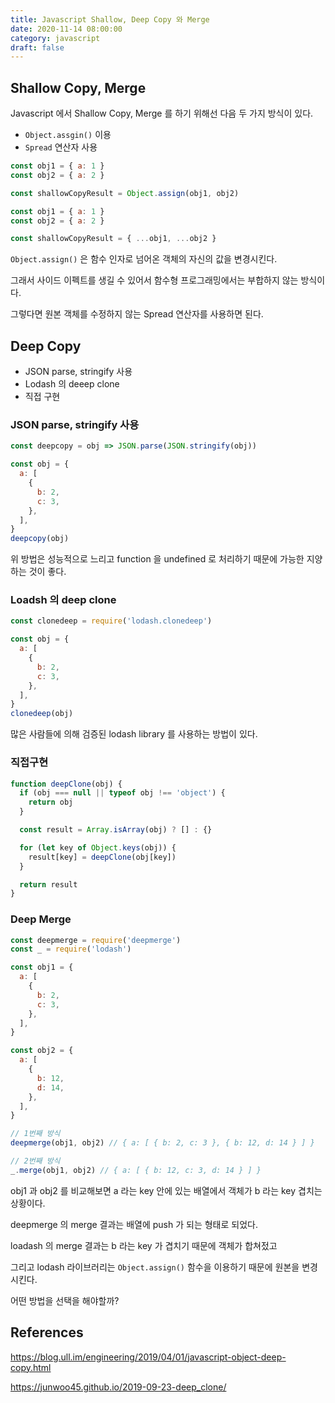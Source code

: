 ```yaml
---
title: Javascript Shallow, Deep Copy 와 Merge
date: 2020-11-14 08:00:00
category: javascript
draft: false
---
```


## Shallow Copy, Merge

Javascript 에서 Shallow Copy, Merge 를 하기 위해선 다음 두 가지 방식이 있다.

- `Object.assgin()` 이용
- `Spread` 연산자 사용

```javascript
const obj1 = { a: 1 }
const obj2 = { a: 2 }

const shallowCopyResult = Object.assign(obj1, obj2)
```

```javascript
const obj1 = { a: 1 }
const obj2 = { a: 2 }

const shallowCopyResult = { ...obj1, ...obj2 }
```

`Object.assign()` 은 함수 인자로 넘어온 객체의 자신의 값을 변경시킨다.

그래서 사이드 이펙트를 생길 수 있어서 함수형 프로그래밍에서는 부합하지 않는 방식이다.

그렇다면 원본 객체를 수정하지 않는 Spread 연산자를 사용하면 된다.

## Deep Copy

- JSON parse, stringify 사용
- Lodash 의 deeep clone
- 직접 구현

### JSON parse, stringify 사용

```javascript
const deepcopy = obj => JSON.parse(JSON.stringify(obj))

const obj = {
  a: [
    {
      b: 2,
      c: 3,
    },
  ],
}
deepcopy(obj)
```

위 방법은 성능적으로 느리고 function 을 undefined 로 처리하기 때문에 가능한 지양하는 것이 좋다.

### Loadsh 의 deep clone

```javascript
const clonedeep = require('lodash.clonedeep')

const obj = {
  a: [
    {
      b: 2,
      c: 3,
    },
  ],
}
clonedeep(obj)
```

많은 사람들에 의해 검증된 lodash library 를 사용하는 방법이 있다.

### 직접구현

```javascript
function deepClone(obj) {
  if (obj === null || typeof obj !== 'object') {
    return obj
  }

  const result = Array.isArray(obj) ? [] : {}

  for (let key of Object.keys(obj)) {
    result[key] = deepClone(obj[key])
  }

  return result
}
```

### Deep Merge

```javascript
const deepmerge = require('deepmerge')
const _ = require('lodash')

const obj1 = {
  a: [
    {
      b: 2,
      c: 3,
    },
  ],
}

const obj2 = {
  a: [
    {
      b: 12,
      d: 14,
    },
  ],
}

// 1번째 방식
deepmerge(obj1, obj2) // { a: [ { b: 2, c: 3 }, { b: 12, d: 14 } ] }

// 2번째 방식
_.merge(obj1, obj2) // { a: [ { b: 12, c: 3, d: 14 } ] }
```

obj1 과 obj2 를 비교해보면 a 라는 key 안에 있는 배열에서 객체가 b 라는 key 겹치는 상황이다.

deepmerge 의 merge 결과는 배열에 push 가 되는 형태로 되었다.

loadash 의 merge 결과는 b 라는 key 가 겹치기 때문에 객체가 합쳐젔고

그리고 lodash 라이브러리는 `Object.assign()` 함수을 이용하기 때문에 원본을 변경시킨다.

어떤 방법을 선택을 해야할까?

## References

https://blog.ull.im/engineering/2019/04/01/javascript-object-deep-copy.html

https://junwoo45.github.io/2019-09-23-deep_clone/
